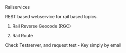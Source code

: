 Railservices 

REST based webservice for rail based topics. 

1. Rail Reverse Geocode (RGC)

2. Rail Route 

Check Testserver, and request test - Key simply by email 
